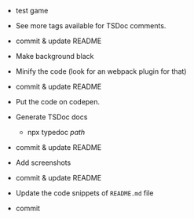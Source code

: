 - test game

- See more tags available for TSDoc comments.
- commit & update README

- Make background black

- Minify the code (look for an webpack plugin for that)
- commit & update README

- Put the code on codepen.

- Generate TSDoc docs
  - npx typedoc _path_
- commit & update README

- Add screenshots
- commit & update README

- Update the code snippets of `README.md` file
- commit